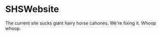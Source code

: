 SHSWebsite
==========

The current site sucks giant hairy horse cahones. We're fixing it. Whoop whoop.
